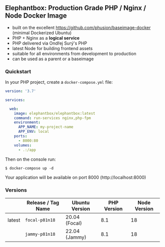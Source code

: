 ## Elephantbox: Production Grade PHP / Nginx / Node Docker Image

- built on the excellent https://github.com/phusion/baseimage-docker (minimal Dockerized Ubuntu)
- PHP + Nginx as a **logical service**
- PHP delivered via Ondřej Surý's PHP
- latest Node for building frontend assets
- suitable for all environments from development to production
- can be used as a parent or a baseimage

### Quickstart

In your PHP project, create a `docker-compose.yml` file:

```yml
version: '3.7'

services:

  web:
    image: elephantbox/elephantbox:latest
    command: run-services nginx,php-fpm
    environment:
      APP_NAME: my-project-name
      APP_ENV: local
    ports:
      - 8000:80
    volumes:
      - .:/app
```

Then on the console run:

```
$ docker-compose up -d
```

Your application will be available on port 8000 (http://localhost:8000)

### Versions

|   | Release / Tag Name | Ubuntu Version | PHP Version | Node Version |
| - | ------------------ | -------------- | ----------- | ------------ |
| latest| `focal-p81n18` | 20.04 (Focal) | 8.1 | 18 |
|   | `jammy-p81n18` | 22.04 (Jammy) | 8.1 | 18 |

